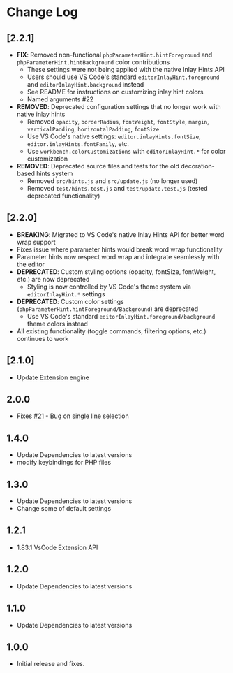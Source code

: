 # Change Log

## [2.2.1]
- **FIX**: Removed non-functional `phpParameterHint.hintForeground` and `phpParameterHint.hintBackground` color contributions
  - These settings were not being applied with the native Inlay Hints API
  - Users should use VS Code's standard `editorInlayHint.foreground` and `editorInlayHint.background` instead
  - See README for instructions on customizing inlay hint colors
  - Named arguments #22
- **REMOVED**: Deprecated configuration settings that no longer work with native inlay hints
  - Removed `opacity`, `borderRadius`, `fontWeight`, `fontStyle`, `margin`, `verticalPadding`, `horizontalPadding`, `fontSize`
  - Use VS Code's native settings: `editor.inlayHints.fontSize`, `editor.inlayHints.fontFamily`, etc.
  - Use `workbench.colorCustomizations` with `editorInlayHint.*` for color customization
- **REMOVED**: Deprecated source files and tests for the old decoration-based hints system
  - Removed `src/hints.js` and `src/update.js` (no longer used)
  - Removed `test/hints.test.js` and `test/update.test.js` (tested deprecated functionality)

## [2.2.0]
- **BREAKING**: Migrated to VS Code's native Inlay Hints API for better word wrap support
- Fixes issue where parameter hints would break word wrap functionality
- Parameter hints now respect word wrap and integrate seamlessly with the editor
- **DEPRECATED**: Custom styling options (opacity, fontSize, fontWeight, etc.) are now deprecated
  - Styling is now controlled by VS Code's theme system via `editorInlayHint.*` settings
- **DEPRECATED**: Custom color settings (`phpParameterHint.hintForeground/Background`) are deprecated
  - Use VS Code's standard `editorInlayHint.foreground/background` theme colors instead
- All existing functionality (toggle commands, filtering options, etc.) continues to work

## [2.1.0]
- Update Extension engine

## 2.0.0

- Fixes [#21](https://github.com/mrchetan/phpstorm-parameter-hints-in-vscode/issues/21) - Bug on single line selection

## 1.4.0

- Update Dependencies to latest versions
- modify keybindings for PHP files

## 1.3.0

- Update Dependencies to latest versions
- Change some of default settings

## 1.2.1

- 1.83.1 VsCode Extension API

## 1.2.0

- Update Dependencies to latest versions

## 1.1.0

- Update Dependencies to latest versions

## 1.0.0

- Initial release and fixes.
